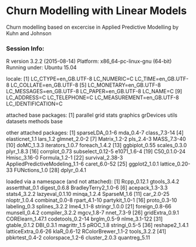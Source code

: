 # Churn Modelling with Linear Models

Churn modelling based on excercise in Applied Predictive Modelling by Kuhn and Johnson

### Session Info:

R version 3.2.2 (2015-08-14)
Platform: x86_64-pc-linux-gnu (64-bit)
Running under: Ubuntu 15.04

locale:
 [1] LC_CTYPE=en_GB.UTF-8       LC_NUMERIC=C               LC_TIME=en_GB.UTF-8        LC_COLLATE=en_GB.UTF-8
 [5] LC_MONETARY=en_GB.UTF-8    LC_MESSAGES=en_GB.UTF-8    LC_PAPER=en_GB.UTF-8       LC_NAME=C
 [9] LC_ADDRESS=C               LC_TELEPHONE=C             LC_MEASUREMENT=en_GB.UTF-8 LC_IDENTIFICATION=C

attached base packages:
[1] parallel  grid      stats     graphics  grDevices utils     datasets  methods   base

other attached packages:
 [1] sparseLDA_0.1-6                 mda_0.4-7                       class_7.3-14
 [4] elasticnet_1.1                  lars_1.2                        glmnet_2.0-2
 [7] Matrix_1.2-2                    pls_2.4-3                       MASS_7.3-40
[10] doMC_1.3.3                      iterators_1.0.7                 foreach_1.4.2
[13] ggbiplot_0.55                   scales_0.3.0                    plyr_1.8.3
[16] corrplot_0.73                   subselect_0.12-5                e1071_1.6-4
[19] C50_0.1.0-24                    Hmisc_3.16-0                    Formula_1.2-1
[22] survival_2.38-3                 AppliedPredictiveModeling_1.1-6 caret_6.0-52
[25] ggplot2_1.0.1                   lattice_0.20-33                 FUNctions_1.0
[28] dplyr_0.4.1

loaded via a namespace (and not attached):
 [1] Rcpp_0.12.1         gtools_3.4.2        assertthat_0.1      digest_0.6.8        BradleyTerry2_1.0-6
 [6] acepack_1.3-3.3     stats4_3.2.2        lazyeval_0.1.10     minqa_1.2.4         SparseM_1.6
[11] car_2.0-25          nloptr_1.0.4        combinat_0.0-8      rpart_4.1-10        partykit_1.0-1
[16] proto_0.3-10        labeling_0.3        splines_3.2.2       lme4_1.1-8          stringr_1.0.0
[21] foreign_0.8-66      munsell_0.4.2       compiler_3.2.2      mgcv_1.8-7          nnet_7.3-9
[26] gridExtra_0.9.1     CORElearn_1.47.1    codetools_0.2-14    brglm_0.5-9         nlme_3.1-122
[31] gtable_0.1.2        DBI_0.3.1           magrittr_1.5        pROC_1.8            stringi_0.5-5
[36] reshape2_1.4.1      latticeExtra_0.6-26 klaR_0.6-12         RColorBrewer_1.1-2  tools_3.2.2
[41] pbkrtest_0.4-2      colorspace_1.2-6    cluster_2.0.3       quantreg_5.11

